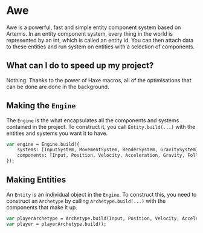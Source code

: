 # Awe

Awe is a powerful, fast and simple entity component system based on Artemis. In
an entity component system, every thing in the world is represented by an int,
which is called an entity id. You can then attach data to these entities and run
system on entities with a selection of components.

## What can I do to speed up my project?

Nothing. Thanks to the power of Haxe macros, all of the optimisations that can be
done are done in the background.

## Making the `Engine`

The `Engine` is the what encapsulates all the components and systems contained in
the project. To construct it, you call `Entity.build(...)` with the entities and
systems you want it to have.

``` haxe
var engine = Engine.build({
	systems: [InputSystem, MovementSystem, RenderSystem, GravitySystem],
	components: [Input, Position, Velocity, Acceleration, Gravity, Follow]
});
```
## Making Entities

An `Entity` is an individual object in the `Engine`. To construct this, you need to
construct an `Archetype` by calling `Archetype.build(...)` with the components that
make it up.

``` haxe
var playerArchetype = Archetype.build(Input, Position, Velocity, Acceleration, Gravity);
var player = playerArchetype.build();
```